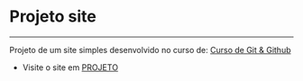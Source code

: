 # Projeto site
***
Projeto de um site simples desenvolvido no curso de: [Curso de Git & Github](https://www.youtube.com/live/2Y0HXnYpn9E?si=0RO7OVivgGuiWrVa)
* Visite o site em [PROJETO](https://feaugustocruz.github.io/projeto-site/)
